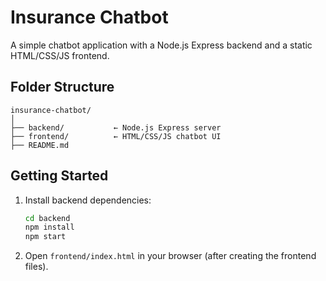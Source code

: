 # Insurance Chatbot

A simple chatbot application with a Node.js Express backend and a static HTML/CSS/JS frontend.

## Folder Structure

```
insurance-chatbot/
│
├── backend/           ← Node.js Express server
├── frontend/          ← HTML/CSS/JS chatbot UI
├── README.md
```

## Getting Started

1. Install backend dependencies:
   ```sh
   cd backend
   npm install
   npm start
   ```
2. Open `frontend/index.html` in your browser (after creating the frontend files).
